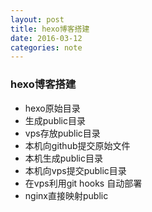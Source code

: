 ```yaml
---
layout: post
title: hexo博客搭建
date: 2016-03-12
categories: note
---
```


### hexo博客搭建

- hexo原始目录
- 生成public目录
- vps存放public目录
- 本机向github提交原始文件
- 本机生成public目录
- 本机向vps提交public目录
- 在vps利用git hooks 自动部署
- nginx直接映射public

